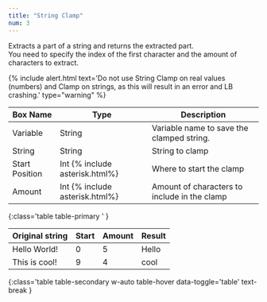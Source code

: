 ```yaml
---
title: "String Clamp"
num: 3
---
```


Extracts a part of a string and returns the extracted part.\
You need to specify the index of the first character and the amount of characters to extract.

{% include alert.html text='Do not use String Clamp on real values (numbers) and Clamp on strings, as this will result in an error and LB crashing.' type="warning" %} 


| Box Name | Type | Description | 
|-------|--------|--------|
|Variable|	String|	Variable name to save the clamped string.
|String| String| String to clamp
|Start Position|	Int {% include asterisk.html%}|	Where to start the clamp
|Amount|	Int {% include asterisk.html%}|	Amount of characters to include in the clamp
{:class='table table-primary ' }

| Original string | Start| Amount| Result| 
|-------|--------|--------|--------
|Hello World!|0|5|Hello
|This is cool!|9|4|cool
{:class='table table-secondary w-auto table-hover data-toggle='table' text-break }






